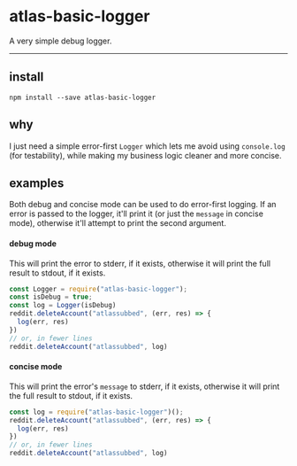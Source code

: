 # atlas-basic-logger

A very simple debug logger.

---

## install

```
npm install --save atlas-basic-logger
```

## why

I just need a simple error-first `Logger` which lets me avoid using `console.log` (for testability), while making my business logic cleaner and more concise.

## examples

Both debug and concise mode can be used to do error-first logging. If an error is passed to the logger, it'll print it (or just the `message` in concise mode), otherwise it'll attempt to print the second argument.

#### debug mode

This will print the error to stderr, if it exists, otherwise it will print the full result to stdout, if it exists.

```javascript
const Logger = require("atlas-basic-logger");
const isDebug = true;
const log = Logger(isDebug)
reddit.deleteAccount("atlassubbed", (err, res) => {
  log(err, res)
})
// or, in fewer lines
reddit.deleteAccount("atlassubbed", log)
```

#### concise mode

This will print the error's `message` to stderr, if it exists, otherwise it will print the full result to stdout, if it exists.

```javascript
const log = require("atlas-basic-logger")();
reddit.deleteAccount("atlassubbed", (err, res) => {
  log(err, res)
})
// or, in fewer lines
reddit.deleteAccount("atlassubbed", log)
```